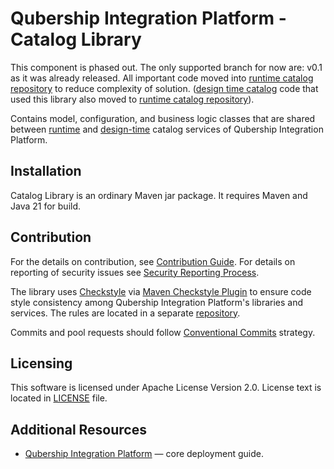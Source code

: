 # Qubership Integration Platform - Catalog Library

This component is phased out. The only supported branch for now are: v0.1 as it was already released.
All important code moved into [runtime catalog repository](https://github.com/Netcracker/qubership-integration-runtime-catalog) to reduce complexity of solution. ([design time catalog](https://github.com/Netcracker/qubership-integration-designtime-catalog) code that used this library also moved to [runtime catalog repository](https://github.com/Netcracker/qubership-integration-runtime-catalog)).

Contains model, configuration, and business logic classes that are shared between [runtime](https://github.com/Netcracker/qubership-integration-runtime-catalog) and [design-time](https://github.com/Netcracker/qubership-integration-designtime-catalog) catalog services of Qubership Integration Platform.

## Installation

Catalog Library is an ordinary Maven jar package. It requires Maven and Java 21 for build.

## Contribution

For the details on contribution, see [Contribution Guide](CONTRIBUTING.md). For details on reporting of security issues see [Security Reporting Process](SECURITY.md).

The library uses [Checkstyle](https://checkstyle.org/) via [Maven Checkstyle Plugin](https://maven.apache.org/plugins/maven-checkstyle-plugin/) to ensure code style consistency among Qubership Integration Platform's libraries and services. The rules are located in a separate [repository](https://github.com/Netcracker/qubership-integration-checkstyle).

Commits and pool requests should follow [Conventional Commits](https://www.conventionalcommits.org/en/v1.0.0/) strategy.

## Licensing

This software is licensed under Apache License Version 2.0. License text is located in [LICENSE](LICENSE) file.

## Additional Resources

- [Qubership Integration Platform](https://github.com/Netcracker/qubership-integration-platform) — сore deployment guide.
